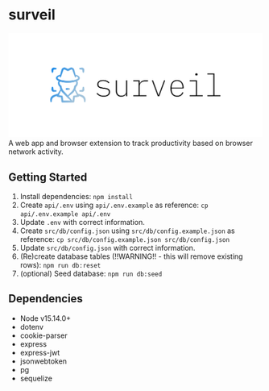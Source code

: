 # surveil
![Logo](./client/public/images/cover.png)
A web app and browser extension to track productivity based on browser network activity.

## Getting Started
1. Install dependencies: `npm install`
2. Create `api/.env` using `api/.env.example` as reference: `cp api/.env.example api/.env`
3. Update `.env` with correct information.
4. Create `src/db/config.json` using `src/db/config.example.json` as reference: `cp src/db/config.example.json src/db/config.json`
5. Update `src/db/config.json` with correct information.
6. (Re)create database tables (!!WARNING!! - this will remove existing rows): `npm run db:reset`
7. (optional) Seed database: `npm run db:seed`

## Dependencies
- Node v15.14.0+
- dotenv
- cookie-parser
- express
- express-jwt
- jsonwebtoken
- pg
- sequelize
